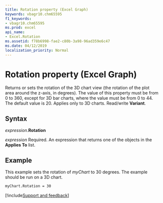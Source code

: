 ```yaml
---
title: Rotation property (Excel Graph)
keywords: vbagr10.chm65595
f1_keywords:
- vbagr10.chm65595
ms.prod: excel
api_name:
- Excel.Rotation
ms.assetid: f78b6998-fae2-c80b-3a98-96ad359e6c47
ms.date: 04/12/2019
localization_priority: Normal
---
```



# Rotation property (Excel Graph)

Returns or sets the rotation of the 3D chart view (the rotation of the plot area around the z-axis, in degrees). The value of this property must be from 0 to 360, except for 3D bar charts, where the value must be from 0 to 44. The default value is 20. Applies only to 3D charts. Read/write **Variant**.

## Syntax

_expression_.**Rotation**

_expression_ Required. An expression that returns one of the objects in the **Applies To** list.

## Example

This example sets the rotation of _myChart_ to 30 degrees. The example should be run on a 3D chart.

```vb
myChart.Rotation = 30
```

[!include[Support and feedback](~/includes/feedback-boilerplate.md)]